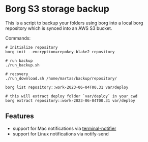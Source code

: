 # Borg S3 storage backup

This is a script to backup your folders using borg into a local borg repository which is synced into an AWS S3  bucket.

Commands:
```
# Initialize repository
borg init --encryption=repokey-blake2 repository

# run backup
./run_backup.sh

# recovery 
./run_download.sh /home/martas/backup/repository/

borg list repository::work-2023-06-04T00.31 var/deploy

# this will extract deploy folder `var/deploy` in your cwd
borg extract repository::work-2023-06-04T00.31 var/deploy
```

## Features
- support for Mac notifications via [terminal-notifier](https://github.com/julienXX/terminal-notifier)
- support for Linux notifications via notify-send
